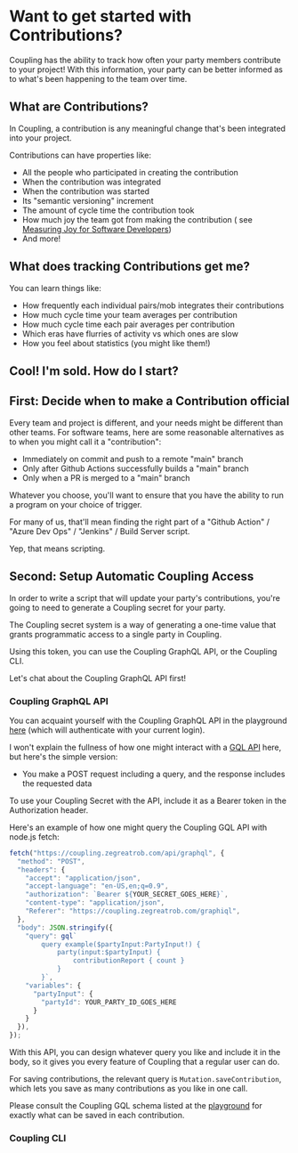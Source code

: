 # Want to get started with Contributions?

Coupling has the ability to track how often your party members contribute to your project! With this information, your
party can be better informed as to what's been happening to the team over time.

## What are Contributions?

In Coupling, a contribution is any meaningful change that's been integrated into your project.

Contributions can have properties like:

- All the people who participated in creating the contribution
- When the contribution was integrated
- When the contribution was started
- Its "semantic versioning" increment
- The amount of cycle time the contribution took
- How much joy the team got from making the contribution (
  see [Measuring Joy for Software Developers](https://www.scrumexpert.com/knowledge/measuring-joy-for-software-developers/))
- And more!

## What does tracking Contributions get me?

You can learn things like:

- How frequently each individual pairs/mob integrates their contributions
- How much cycle time your team averages per contribution
- How much cycle time each pair averages per contribution
- Which eras have flurries of activity vs which ones are slow
- How you feel about statistics (you might like them!)

## Cool! I'm sold. How do I start?

## First: Decide when to make a Contribution official

Every team and project is different, and your needs might be different than other teams. For software teams, here are
some reasonable alternatives as to when you might call it a "contribution":

- Immediately on commit and push to a remote "main" branch
- Only after Github Actions successfully builds a "main" branch
- Only when a PR is merged to a "main" branch

Whatever you choose, you'll want to ensure that you have the ability to run a program on your choice of trigger.

For many of us, that'll mean finding the right part of a "Github Action" / "Azure Dev Ops" / "Jenkins" / Build Server
script.

Yep, that means scripting.

## Second: Setup Automatic Coupling Access

In order to write a script that will update your party's contributions, you're going to need to generate a Coupling
secret for your party.

The Coupling secret system is a way of generating a one-time value that grants programmatic access to a single party in
Coupling.

Using this token, you can use the Coupling GraphQL API, or the Coupling CLI.

Let's chat about the Coupling GraphQL API first!

### Coupling GraphQL API

You can acquaint yourself with the Coupling GraphQL API in the playground [here](/graphiql) (which will authenticate
with your current login).

I won't explain the fullness of how one might interact with a [GQL API](https://graphql.org/) here, but here's the simple version:

- You make a POST request including a query, and the response includes the requested data

To use your Coupling Secret with the API, include it as a Bearer token in the Authorization header.

Here's an example of how one might query the Coupling GQL API with node.js fetch:

```javascript
fetch("https://coupling.zegreatrob.com/api/graphql", {
  "method": "POST",
  "headers": {
    "accept": "application/json",
    "accept-language": "en-US,en;q=0.9",
    "authorization": `Bearer ${YOUR_SECRET_GOES_HERE}`,
    "content-type": "application/json",
    "Referer": "https://coupling.zegreatrob.com/graphiql",
  },
  "body": JSON.stringify({
    "query": gql`
        query example($partyInput:PartyInput!) {
            party(input:$partyInput) {
                contributionReport { count }
            }
        }`,
    "variables": {
      "partyInput": {
        "partyId": YOUR_PARTY_ID_GOES_HERE
      }
    }
  }),
});
```

With this API, you can design whatever query you like and include it in the body, so it gives you every feature of Coupling that a regular user can do.

For saving contributions, the relevant query is `Mutation.saveContribution`, which lets you save as many contributions as you like in one call.

Please consult the Coupling GQL schema listed at the [playground](/graphiql) for exactly what can be saved in each contribution.

### Coupling CLI
